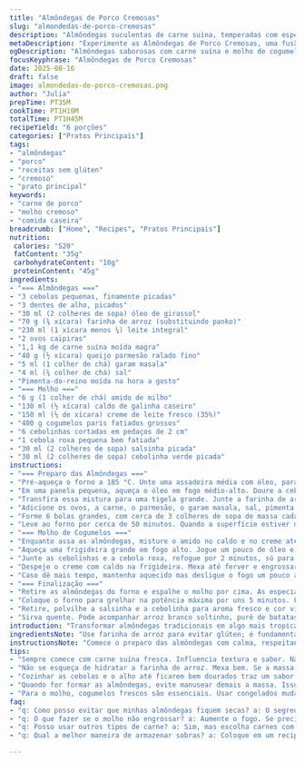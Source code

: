 ```yaml
---
title: "Almôndegas de Porco Cremosas"
slug: "almondedas-de-porco-cremosas"
description: "Almôndegas suculentas de carne suína, temperadas com especiarias indianas e queijo parmesão, cobertas por um molho cremoso de cogumelos e ervas frescas. Receita adaptada para evitar glúten e nozes, usando farinha de arroz em substituição à panko e creme de leite fresco para dar textura rica. Perfeita para almoço ou jantar, rende 6 porções como prato principal ou 12 como acompanhamento. Cozimento incremental no forno para garantir interior tenro e superfície dourada. Molho feito diretamente na frigideira, absorvendo todo o sabor do fundo - comida que conversa com quem prepara."
metaDescription: "Experimente as Almôndegas de Porco Cremosas, uma fusão de sabores tropicais e texturas ricas. Uma receita deliciosa para suas refeições."
ogDescription: "Almôndegas saborosas com carne suína e molho de cogumelos. Uma receita que garante suculência e crocância, perfeita para seu próximo almoço."
focusKeyphrase: "Almôndegas de Porco Cremosas"
date: 2025-08-16
draft: false
image: almondedas-de-porco-cremosas.png
author: "Julia"
prepTime: PT35M
cookTime: PT1H10M
totalTime: PT1H45M
recipeYield: "6 porções"
categories: ["Pratos Principais"]
tags:
- "almôndegas"
- "porco"
- "receitas sem glúten"
- "cremoso"
- "prato principal"
keywords:
- "carne de porco"
- "molho cremoso"
- "comida caseira"
breadcrumb: ["Home", "Recipes", "Pratos Principais"]
nutrition: 
 calories: "520"
 fatContent: "35g"
 carbohydrateContent: "10g"
 proteinContent: "45g"
ingredients:
- "=== Almôndegas ==="
- "3 cebolas pequenas, finamente picadas"
- "3 dentes de alho, picados"
- "30 ml (2 colheres de sopa) óleo de girassol"
- "70 g (¾ xícara) farinha de arroz (substituindo panko)"
- "230 ml (1 xícara menos ¼) leite integral"
- "2 ovos caipiras"
- "1,1 kg de carne suína moída magra"
- "40 g (½ xícara) queijo parmesão ralado fino"
- "5 ml (1 colher de chá) garam masala"
- "4 ml (¾ colher de chá) sal"
- "Pimenta-do-reino moída na hora a gosto"
- "=== Molho ==="
- "6 g (1 colher de chá) amido de milho"
- "130 ml (½ xícara) caldo de galinha caseiro"
- "150 ml (⅔ de xícara) creme de leite fresco (35%)"
- "400 g cogumelos paris fatiados grossos"
- "6 cebolinhas cortadas em pedaços de 2 cm"
- "1 cebola roxa pequena bem fatiada"
- "30 ml (2 colheres de sopa) salsinha picada"
- "30 ml (2 colheres de sopa) cebolinha verde picada"
instructions:
- "=== Preparo das Almôndegas ==="
- "Pré-aqueça o forno a 185 °C. Unte uma assadeira média com óleo, para evitar que grudem."
- "Em uma panela pequena, aqueça o óleo em fogo médio-alto. Doure a cebola e o alho até ficarem translúcidos e começarem a pegar cor, uns 4 minutos. Cuidado para não queimar, senão amarga."
- "Transfira essa mistura para uma tigela grande. Junte a farinha de arroz e despeje o leite aos poucos. Misture e deixe hidratar por uns 6 minutos, até formar uma pasta homogênea."
- "Adicione os ovos, a carne, o parmesão, o garam masala, sal, pimenta. Misture com as mãos rapidamente, evite sovar demais para não endurecer as almôndegas."
- "Forme 6 bolas grandes, com cerca de 3 colheres de sopa de massa cada. Coloque na assadeira, com espaço entre elas."
- "Leve ao forno por cerca de 50 minutos. Quando a superfície estiver dourada e firme, teste espetando um palito; o líquido deve sair claro, sem sangue."
- "=== Molho de Cogumelos ==="
- "Enquanto assa as almôndegas, misture o amido no caldo e no creme até dissolver bem. Reserve."
- "Aqueça uma frigideira grande em fogo alto. Jogue um pouco de óleo e refogue os cogumelos até dourarem e soltar líquido, uns 7 minutos. Salpique sal para ajudar a extrair água e dar sabor."
- "Junte as cebolinhas e a cebola roxa, refogue por 2 minutos, só para murcharem sem perder crocância."
- "Despeje o creme com caldo na frigideira. Mexa até ferver e engrossar, torno de 3 minutos. Teste a consistência - tem que cobrir a parte de trás da colher e não escorrer rápido."
- "Caso dê mais tempo, mantenha aquecido mas desligue o fogo um pouco antes de usar, para não cozinhar demais as ervas."
- "=== Finalização ==="
- "Retire as almôndegas do forno e espalhe o molho por cima. As especiarias do molho vão se fixar nas bolinhas."
- "Coloque o forno para grelhar na potência máxima por uns 5 minutos. Fique de olho - o molho precisa borbulhar e ter uma crostinha levemente tostada."
- "Retire, polvilhe a salsinha e a cebolinha para aroma fresco e cor vibrante."
- "Sirva quente. Pode acompanhar arroz branco soltinho, purê de batatas ou uma farofa simples para equilibrar o prato."
introduction: "Transformar almôndegas tradicionais em algo mais tropical e cremoso é um desafio que me agrada. A textura da carne suína, misturada com especiarias indianas, ganha presença com o parmesão; além disso, substituir a panko por farinha de arroz elimina o glúten, mantendo o abraço macio. O molho de cogumelos, com seu leve toque terroso, é vital - ele cria uma camada aveludada, que contrasta com o exterior dourado das bolas. Já experimentei várias formas até atingir esse equilíbrio entre suculência interna e crocância externa. Esse preparo exige paciência para não apressar o forno. No final, o aroma das ervas frescas finaliza o prato, sinalizando que valeu esperar."
ingredientsNote: "Use farinha de arroz para evitar glúten; é fundamental hidratar bem para que a massa não fique seca. O leite integral pode ser substituído por leite de coco para um toque mais tropical, mas tome cuidado com o sabor forte. O queijo parmesão precisa ser de boa qualidade, ralado fino para distribuir esse sabor umami que amarra tudo. O garam masala é essencial para dar profundidade; sem ele, o prato fica raso. No molho, prefira cogumelos frescos, limpos e fatiados em pedaços robustos, para sustentar o molho e evitar purê. Se não achar creme 35%, creme de leite fresco batido levemente serve como substituto prático mas ajuste o caldo para não ficar ralo."
instructionsNote: "Comece o preparo das almôndegas com calma, respeitando tempo de hidratação da farinha de arroz; assim garante sabor e textura. A técnica de dourar alho e cebola antes é o segredo para começos aromáticos intensos, mesmo que pareça simples. No forno, observe a cor e firmeza; teste sempre o ponto interno com palito. Para o molho, usar uma frigideira grande evita perder temperatura. Salgar os cogumelos cedo ajuda a extrair água, realçando o sabor. O ponto de engrossar com o amido é testado pela colher, um clássico de cozinha real. Finalizar no modo grelhar cria a crosta convidativa; não desgrude do forno nessa hora para não queimar. Por fim, ervas frescas não vão ao fogo, só viram para cima na aplicação, mantendo cor e aroma onde importam."
tips:
- "Sempre comece com carne suína fresca. Influencia textura e sabor. Não escolha aquele picadinho que parece meio desfibrado. Use carne moída magra. Se preferir mais sabor, adicione um pouco de bacon à mistura."
- "Não se esqueça de hidratar a farinha de arroz. Mexa bem. Se a massa ficar seca, as almôndegas vão quebrar. E também não use leite de coco em excesso. Cuidado para não trazer um sabor muito intenso."
- "Cozinhar as cebolas e o alho até ficarem bem dourados traz um sabor profundo. Experimente sempre, o aroma é um sinal - deve estar caramelo e não queimado. Cuidado com o fogo alto demais nessa etapa."
- "Quando for formar as almôndegas, evite manusear demais a massa. Isso garante que elas fiquem macias. Tente também usar uma colher medidora para porções iguais. Assim não corre o risco de algumas queimarem enquanto outras ficam cruas."
- "Para o molho, cogumelos frescos são essenciais. Usar congelados muda a textura. Salgue logo eles, isso ajuda a liberar a umidade e intensifica o sabor. Não deixe cozinhar demais, o ideal é murchar, mas ainda crocantes."
faq:
- "q: Como posso evitar que minhas almôndegas fiquem secas? a: O segredo está nos ovos e no leite. Não troque por água. E escolha carne com um pouco de gordura."
- "q: O que fazer se o molho não engrossar? a: Aumente o fogo. Se precisar, adicione um pouco mais de amido. Não tenha medo de ajustar no fogo."
- "q: Posso usar outros tipos de carne? a: Sim, mas escolha carnes com boa gordura, como frango ou cordeiro. Alterações mudam o sabor, tenha isso em mente."
- "q: Qual a melhor maneira de armazenar sobras? a: Coloque em um recipiente hermético. Pode congelar até 3 meses. Para descongelar, leve ao fogo lento ou no micro-ondas."

---
```

